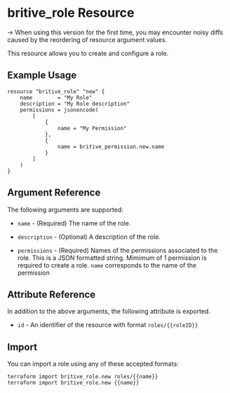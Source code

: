 # britive_role Resource

-> When using this version for the first time, you may encounter noisy diffs caused by the reordering of resource argument values. 

This resource allows you to create and configure a role.

## Example Usage

```hcl
resource "britive_role" "new" {
    name        = "My Role"
    description = "My Role description"
    permissions = jsonencode(
        [
            {
                name = "My Permission"
            },
            {
                name = britive_permission.new.name
            }
        ]
    )
}
```

## Argument Reference

The following arguments are supported:

* `name` - (Required) The name of the role.

* `description` - (Optional) A description of the role.

* `permissions` - (Required) Names of the permissions associated to the role. This is a JSON formatted string. Mimimum of 1 permission is required to create a role. `name` corresponds to the name of the permission


## Attribute Reference

In addition to the above arguments, the following attribute is exported.

* `id` - An identifier of the resource with format `roles/{{roleID}}`

## Import

You can import a role using any of these accepted formats:

```SH
terraform import britive_role.new roles/{{name}}
terraform import britive_role.new {{name}}
```

